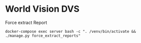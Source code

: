 # World Vision DVS

Force extract Report
```
docker-compose exec server bash -c ". /venv/bin/activate && ./manage.py force_extract_reports"
```
